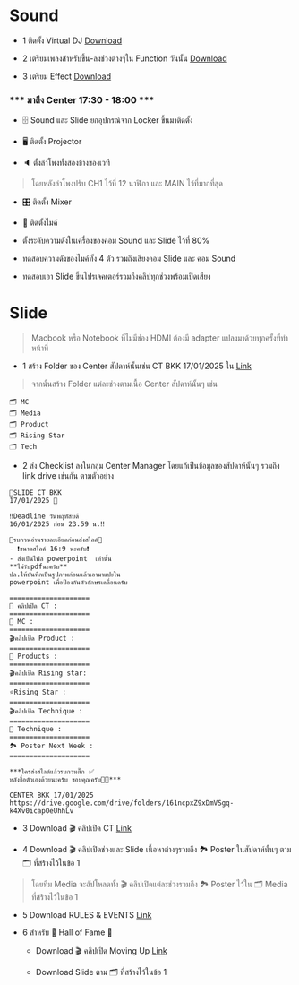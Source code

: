 # Sound

- 1 ติดตั้ง Virtual DJ [Download](https://www.virtualdj.com/)

- 2 เตรียมเพลงสำหรับขึ้น-ลงช่วงต่างๆใน Function วันนั้น [Download](https://drive.google.com/drive/folders/1ykWQJp6Ke2NdsG_4qobQhsHuvqJNe-2e?usp=drive_link)

- 3 เตรียม Effect [Download](https://drive.google.com/drive/folders/1piwMEiz7mULhYxqFVgrO6rHOseXb-3N_?usp=drive_link)

### *** มาถึง Center 17:30 - 18:00 ***

- 🗄️ Sound และ Slide ยกอุปกรณ์จาก Locker ขึ้นมาติดตั้ง

- 🖥️ ติดตั้ง Projector

- 🔈 ตั้งลำโพงทั้งสองข้างของเวที

> โดยหลังลำโพงปรับ CH1 ไว้ที่ 12 นาฬิกา และ MAIN ไว้ที่มากที่สุด

- 🎛️ ติดตั้ง Mixer

- 🎤 ติดตั้งไมค์

- ตั้งระดับความดังในเครื่องของคอม Sound และ Slide ไว้ที่ 80%

- ทดสอบความดังของไมค์ทั้ง 4 ตัว รวมถึงเสียงคอม Slide และ คอม Sound

- ทดสอบเอา Slide ขึ้นโปรเจคเตอร์รวมถึงคลิปทุกช่วงพร้อมเปิดเสียง

# Slide

> Macbook หรือ Notebook ที่ไม่มีช่อง HDMI ต้องมี adapter แปลงมาด้วยทุกครั้งที่ทำหน้าที่

- 1 สร้าง Folder ของ Center สัปดาห์นั้นเช่น CT BKK 17/01/2025 ใน [Link](https://drive.google.com/drive/folders/1LKdFBumq2i1_UkL5rLDKS9eiQSPd4lB0?usp=sharing)

> จากนั้นสร้าง Folder แต่ละช่วงตามเนื้อ Center สัปดาห์นั้นๆ เช่น

```
🗂️ MC
🗂️ Media
🗂️ Product
🗂️ Rising Star
🗂️ Tech
```

- 2 ส่ง Checklist ลงในกลุ่ม Center Manager โดยแก้เป็นข้อมูลของสัปดาห์นั้นๆ รวมถึง link drive เช่นกัน ตามตัวอย่าง

```
📌SLIDE CT BKK
17/01/2025 📌

‼️Deadline วันพฤหัสบดี
16/01/2025 ก่อน 23.59 น.‼️

🌟รบกวนอ่านรายละเอียดก่อนส่งสไลด์🌟
- ❗ขนาดสไลด์ 16:9 นะครับ❗
- ส่งเป็นไฟล์ powerpoint  เท่านั้น
**ไม่รับpdfนะครับ**
ปล.ให้บันทึกเป็นรูปภาพก่อนแล้วเอามาแปะใน 
powerpoint เพื่อป้องกันตัวอักษรเคลื่อนครับ

====================
🎥 คลิปเปิด CT :
====================
🎤 MC :
====================
🎬คลิปเปิด Product :
====================
🫧 Products :
====================
🎬คลิปเปิด Rising star:
====================
⭐Rising Star :
====================
🎬คลิปเปิด Technique :
====================
💎 Technique :
====================
🏞️ Poster Next Week :
====================

***ใครส่งสไลด์แล้วรบกวนติ๊ก ✅
หลังชื่อตัวเองด้วยนะครับ ขอบคุณครับ🙏🏻***

CENTER BKK 17/01/2025
https://drive.google.com/drive/folders/161ncpxZ9xDmVSgq-k4Xv0icapOeUhhLv
```

- 3 Download 🎬 คลิปเปิด CT [Link]([https://drive.google.com/drive/folders/1OrYG39KymlssH8qigAm5T5mb3BKU2onW?usp=drive_link](https://drive.google.com/file/d/1jH9fjcxSfu_rLt_t1S-8GI6ZwhvvuRB8/view?usp=drive_link))

- 4 Download 🎬 คลิปเปิดช่วงและ Slide เนื้อหาต่างๆรวมถึง 🏞️ Poster ในสัปดาห์นั้นๆ ตาม 🗂️ ที่สร้างไว้ในข้อ 1

> โดยทีม Media จะอัปโหลดทั้ง 🎬 คลิปเปิดแต่ละช่วงรวมถึง 🏞️ Poster ไว้ใน 🗂️ Media ที่สร้างไว้ในข้อ 1

- 5 Download RULES & EVENTS [Link](https://1stpenguin.app.box.com/s/ceo8eil8b9un7tl1y9rs7gdiitylps9t/folder/54413202574)

+ 6 สำหรับ 👑 Hall of Fame 👑

  + Download 🎬 คลิปเปิด Moving Up [Link](https://drive.google.com/file/d/1WYaTt4BZA9MDj5pGsXrCb82j5AMkCcLV/view?usp=sharing)

  + Download Slide ตาม 🗂️ ที่สร้างไว้ในข้อ 1

